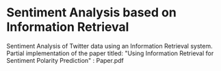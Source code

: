 # Sentiment Analysis based on Information Retrieval
Sentiment Analysis of Twitter data using an Information Retrieval system.
Partial implementation of the paper titled: "Using Information Retrieval for Sentiment Polarity Prediction" : Paper.pdf
